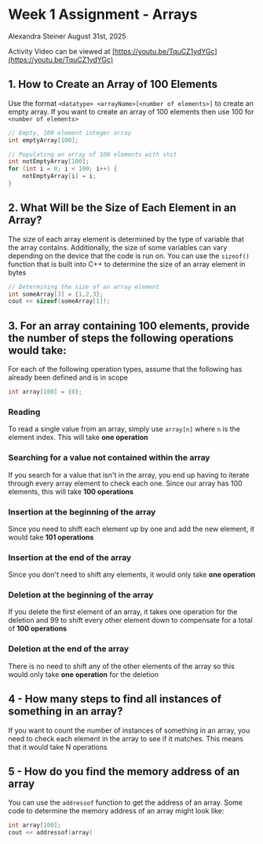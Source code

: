 # Week 1 Assignment - Arrays
Alexandra Steiner August 31st, 2025

Activity Video can be viewed at [https://youtu.be/TquCZ1ydYGc](https://youtu.be/TquCZ1ydYGc)


## 1. How to Create an Array of 100 Elements
Use the format `<datatype> <arrayName>[<number of elements>]` to create an empty array. If you want to create an array of 100 elements then use 100 for `<number of elements>`
```cpp
// Empty, 100 element integer array
int emptyArray[100];

// Populating an array of 100 elements with shit
int notEmptyArray[100];
for (int i = 0; i < 100; i++) {
    notEmptyArray[i] = i;
}
```

## 2. What Will be the Size of Each Element in an Array?
The size of each array element is determined by the type of variable that the array contains. Additionally, the size of some variables can vary depending on the device that the code is run on. You can use the `sizeof()` function that is built into C++ to determine the size of an array element in bytes
```cpp
// Determining the size of an array element
int someArray[3] = {1,2,3};
cout << sizeof(someArray[1]);
```

## 3. For an array containing 100 elements, provide the number of steps the following operations would take:
For each of the following operation types, assume that the following has already been defined and is in scope
```cpp
int array[100] = {0};
```

### Reading
To read a single value from an array, simply use `array[n]` where `n` is the element index. This will take **one operation**

### Searching for a value not contained within the array
If you search for a value that isn't in the array, you end up having to iterate through every array element to check each one. Since our array has 100 elements, this will take **100 operations**

### Insertion at the beginning of the array
Since you need to shift each element up by one and add the new element, it would take **101 operations**

### Insertion at the end of the array
Since you don't need to shift any elements, it would only take **one operation**

### Deletion at the beginning of the array
If you delete the first element of an array, it takes one operation for the deletion and 99 to shift every other element down to compensate for a total of **100 operations**

### Deletion at the end of the array
There is no need to shift any of the other elements of the array so this would only take **one operation** for the deletion

## 4 - How many steps to find all instances of something in an array?
If you want to count the number of instances of something in an array, you need to check each element in the array to see if it matches. This means that it would take N operations

## 5 - How do you find the memory address of an array
You can use the `addressof` function to get the address of an array. Some code to determine the memory address of an array might look like:
```cpp
int array[100];
cout << addressof(array)
```



